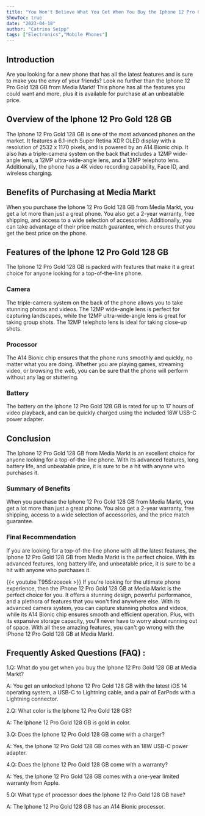 ```yaml
---
title: "You Won't Believe What You Get When You Buy the Iphone 12 Pro Gold 128 GB at Media Markt!"
ShowToc: true 
date: "2023-04-18"
author: "Catrina Seipp" 
tags: ["Electronics","Mobile Phones"]
---
```

## Introduction
Are you looking for a new phone that has all the latest features and is sure to make you the envy of your friends? Look no further than the Iphone 12 Pro Gold 128 GB from Media Markt! This phone has all the features you could want and more, plus it is available for purchase at an unbeatable price. 

## Overview of the Iphone 12 Pro Gold 128 GB
The Iphone 12 Pro Gold 128 GB is one of the most advanced phones on the market. It features a 6.1-inch Super Retina XDR OLED display with a resolution of 2532 x 1170 pixels, and is powered by an A14 Bionic chip. It also has a triple-camera system on the back that includes a 12MP wide-angle lens, a 12MP ultra-wide-angle lens, and a 12MP telephoto lens. Additionally, the phone has a 4K video recording capability, Face ID, and wireless charging. 

## Benefits of Purchasing at Media Markt
When you purchase the Iphone 12 Pro Gold 128 GB from Media Markt, you get a lot more than just a great phone. You also get a 2-year warranty, free shipping, and access to a wide selection of accessories. Additionally, you can take advantage of their price match guarantee, which ensures that you get the best price on the phone. 

## Features of the Iphone 12 Pro Gold 128 GB
The Iphone 12 Pro Gold 128 GB is packed with features that make it a great choice for anyone looking for a top-of-the-line phone. 

### Camera 
The triple-camera system on the back of the phone allows you to take stunning photos and videos. The 12MP wide-angle lens is perfect for capturing landscapes, while the 12MP ultra-wide-angle lens is great for taking group shots. The 12MP telephoto lens is ideal for taking close-up shots. 

### Processor 
The A14 Bionic chip ensures that the phone runs smoothly and quickly, no matter what you are doing. Whether you are playing games, streaming video, or browsing the web, you can be sure that the phone will perform without any lag or stuttering. 

### Battery 
The battery on the Iphone 12 Pro Gold 128 GB is rated for up to 17 hours of video playback, and can be quickly charged using the included 18W USB-C power adapter. 

## Conclusion
The Iphone 12 Pro Gold 128 GB from Media Markt is an excellent choice for anyone looking for a top-of-the-line phone. With its advanced features, long battery life, and unbeatable price, it is sure to be a hit with anyone who purchases it. 

### Summary of Benefits 
When you purchase the Iphone 12 Pro Gold 128 GB from Media Markt, you get a lot more than just a great phone. You also get a 2-year warranty, free shipping, access to a wide selection of accessories, and the price match guarantee. 

### Final Recommendation 
If you are looking for a top-of-the-line phone with all the latest features, the Iphone 12 Pro Gold 128 GB from Media Markt is the perfect choice. With its advanced features, long battery life, and unbeatable price, it is sure to be a hit with anyone who purchases it.

{{< youtube T95Srzceoek >}} 
If you're looking for the ultimate phone experience, then the iPhone 12 Pro Gold 128 GB at Media Markt is the perfect choice for you. It offers a stunning design, powerful performance, and a plethora of features that you won't find anywhere else. With its advanced camera system, you can capture stunning photos and videos, while its A14 Bionic chip ensures smooth and efficient operation. Plus, with its expansive storage capacity, you'll never have to worry about running out of space. With all these amazing features, you can't go wrong with the iPhone 12 Pro Gold 128 GB at Media Markt.

## Frequently Asked Questions (FAQ) :
1.Q: What do you get when you buy the Iphone 12 Pro Gold 128 GB at Media Markt?

A: You get an unlocked Iphone 12 Pro Gold 128 GB with the latest iOS 14 operating system, a USB-C to Lightning cable, and a pair of EarPods with a Lightning connector.

2.Q: What color is the Iphone 12 Pro Gold 128 GB?

A: The Iphone 12 Pro Gold 128 GB is gold in color.

3.Q: Does the Iphone 12 Pro Gold 128 GB come with a charger?

A: Yes, the Iphone 12 Pro Gold 128 GB comes with an 18W USB-C power adapter.

4.Q: Does the Iphone 12 Pro Gold 128 GB come with a warranty?

A: Yes, the Iphone 12 Pro Gold 128 GB comes with a one-year limited warranty from Apple.

5.Q: What type of processor does the Iphone 12 Pro Gold 128 GB have?

A: The Iphone 12 Pro Gold 128 GB has an A14 Bionic processor.


